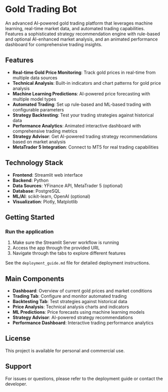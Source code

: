 # Gold Trading Bot

An advanced AI-powered gold trading platform that leverages machine learning, real-time market data, and automated trading capabilities. Features a sophisticated strategy recommendation engine with rule-based and optional AI-enhanced market analysis, and an animated performance dashboard for comprehensive trading insights.

## Features

- **Real-time Gold Price Monitoring**: Track gold prices in real-time from multiple data sources
- **Technical Analysis**: Built-in indicators and chart patterns for gold price analysis
- **Machine Learning Predictions**: AI-powered price forecasting with multiple model types
- **Automated Trading**: Set up rule-based and ML-based trading with configurable parameters
- **Strategy Backtesting**: Test your trading strategies against historical data
- **Performance Analytics**: Animated interactive dashboard with comprehensive trading metrics
- **Strategy Advisor**: Get AI-powered trading strategy recommendations based on market analysis
- **MetaTrader 5 Integration**: Connect to MT5 for real trading capabilities

## Technology Stack

- **Frontend**: Streamlit web interface
- **Backend**: Python
- **Data Sources**: YFinance API, MetaTrader 5 (optional)
- **Database**: PostgreSQL
- **ML/AI**: scikit-learn, OpenAI (optional)
- **Visualization**: Plotly, Matplotlib

## Getting Started

### Run the application

1. Make sure the Streamlit Server workflow is running
2. Access the app through the provided URL
3. Navigate through the tabs to explore different features

See the `deployment_guide.md` file for detailed deployment instructions.

## Main Components

- **Dashboard**: Overview of current gold prices and market conditions
- **Trading Tab**: Configure and monitor automated trading
- **Backtesting Tab**: Test strategies against historical data
- **Price Analysis**: Technical analysis charts and indicators
- **ML Predictions**: Price forecasts using machine learning models
- **Strategy Advisor**: AI-powered strategy recommendations
- **Performance Dashboard**: Interactive trading performance analytics

## License

This project is available for personal and commercial use.

## Support

For issues or questions, please refer to the deployment guide or contact the developer.